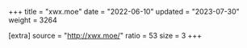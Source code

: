 +++
title = "xwx.moe"
date = "2022-06-10"
updated = "2023-07-30"
weight = 3264

[extra]
source = "http://xwx.moe/"
ratio = 53
size = 3
+++
